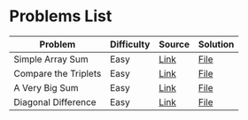 # Problems List
| **Problem** | **Difficulty** | **Source** | **Solution** |
| ----------- | -------------- | ---------- | ------------ |
| Simple Array Sum | Easy | [Link](https://www.hackerrank.com/challenges/simple-array-sum/) | [File](Easy/SimpleArraySum.md) |
| Compare the Triplets | Easy | [Link](https://www.hackerrank.com/challenges/compare-the-triplets/) | [File](Easy/CompareTheTriplets.md) |
| A Very Big Sum | Easy | [Link](https://www.hackerrank.com/challenges/a-very-big-sum/) | [File](Easy/AVeryBigSum.md) |
| Diagonal Difference | Easy | [Link](https://www.hackerrank.com/challenges/diagonal-difference/) | [File](Easy/DiagonalDifference.md) |
